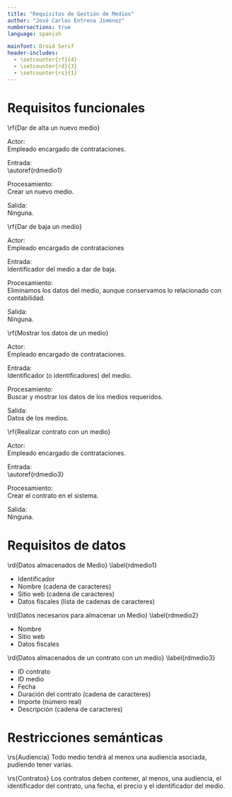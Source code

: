 ```yaml
---
title: "Requisitos de Gestión de Medios"
author: "José Carlos Entrena Jiménez"
numbersections: true
language: spanish

mainfont: Droid Serif
header-includes:
  - \setcounter{rf}{4}
  - \setcounter{rd}{3}
  - \setcounter{rs}{1}
---
```


# Requisitos funcionales

\rf{Dar de alta un nuevo medio}

Actor:  
Empleado encargado de contrataciones.

Entrada:  
\autoref{rdmedio1}

Procesamiento:  
Crear un nuevo medio.

Salida:  
Ninguna.

\rf{Dar de baja un medio}

Actor:  
Empleado encargado de contrataciones

Entrada:  
Identificador del medio a dar de baja.

Procesamiento:  
Eliminamos los datos del medio, aunque conservamos lo relacionado con contabilidad.

Salida:  
Ninguna.

\rf{Mostrar los datos de un medio}

Actor:  
Empleado encargado de contrataciones.

Entrada:  
Identificador (o identificadores) del medio.

Procesamiento:  
Buscar y mostrar los datos de los medios requeridos.

Salida:  
Datos de los medios.

\rf{Realizar contrato con un medio}

Actor:  
Empleado encargado de contrataciones.

Entrada:  
\autoref{rdmedio3}

Procesamiento:  
Crear el contrato en el sistema.

Salida:  
Ninguna.


# Requisitos de datos

\rd{Datos almacenados de Medio}
\label{rdmedio1}

   - Identificador
   - Nombre (cadena de caracteres)
   - Sitio web (cadena de caracteres)
   - Datos fiscales (lista de cadenas de caracteres)

\rd{Datos necesarios para almacenar un Medio}
\label{rdmedio2}

   - Nombre
   - Sitio web
   - Datos fiscales

\rd{Datos almacenados de un contrato con un medio}
\label{rdmedio3}

   - ID contrato
   - ID medio
   - Fecha
   - Duración del contrato (cadena de caracteres)
   - Importe (número real)
   - Descripción (cadena de caracteres)


# Restricciones semánticas

\rs{Audiencia}
Todo medio tendrá al menos una audiencia asociada, pudiendo tener varias.

\rs{Contratos}
Los contratos deben contener, al menos, una audiencia, el identificador del contrato, una fecha, el precio y el identificador del medio.
